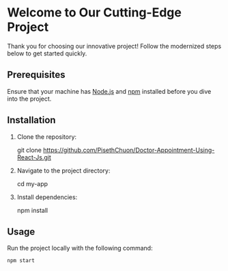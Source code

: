 # Welcome to Our Cutting-Edge Project

Thank you for choosing our innovative project! Follow the modernized steps below to get started quickly.

## Prerequisites

Ensure that your machine has [Node.js](https://nodejs.org/) and [npm](https://www.npmjs.com/) installed before you dive into the project.

## Installation

1. Clone the repository:

    
    git clone https://github.com/PisethChuon/Doctor-Appointment-Using-React-Js.git
    

2. Navigate to the project directory:

    
    cd my-app
    

3. Install dependencies:

    
    npm install
    

## Usage

Run the project locally with the following command:

```bash
npm start
